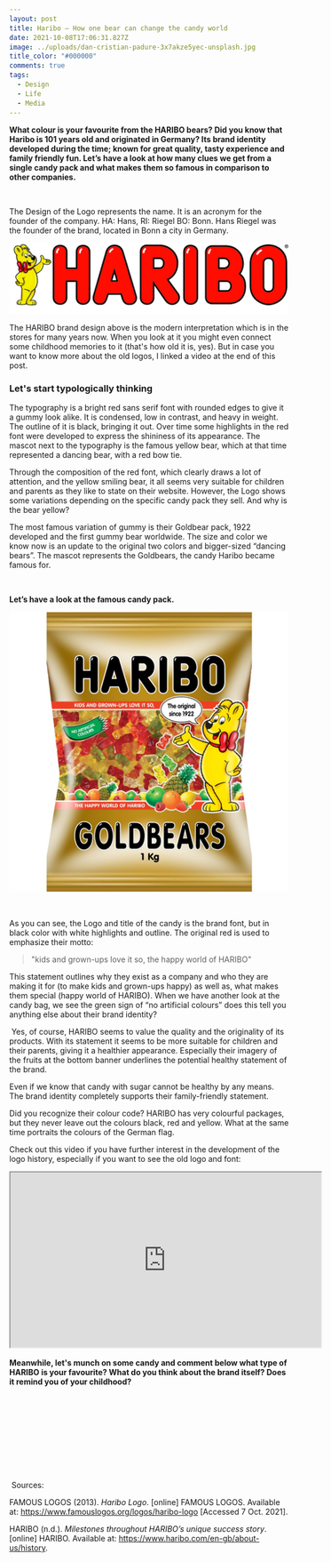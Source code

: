 ```yaml
---
layout: post
title: Haribo – How one bear can change the candy world
date: 2021-10-08T17:06:31.827Z
image: ../uploads/dan-cristian-padure-3x7akze5yec-unsplash.jpg
title_color: "#000000"
comments: true
tags:
  - Design
  - Life
  - Media
---
```

**What colour is your favourite from the HARIBO bears? Did you know that Haribo is 101 years old and originated in Germany? Its brand identity developed during the time; known for great quality, tasty experience and family friendly fun. Let’s have a look at how many clues we get from a single candy pack and what makes them so famous in comparison to other companies.** 

 

The Design of the Logo represents the name. It is an acronym for the founder of the company. HA: Hans, RI: Riegel BO: Bonn. Hans Riegel was the founder of the brand, located in Bonn a city in Germany. 

![The HARIBO logo and typography](../uploads/haribo_logo-1024x259.jpg "The HARIBO logo and typography")

The HARIBO brand design above is the modern interpretation which is in the stores for many years now. When you look at it you might even connect some childhood memories to it (that's how old it is, yes). But in case you want to know more about the old logos, I linked a video at the end of this post. 

### Let's start typologically thinking

The typography is a bright red sans serif font with rounded edges to give it a gummy look alike. It is condensed, low in contrast, and heavy in weight. The outline of it is black, bringing it out. Over time some highlights in the red font were developed to express the shininess of its appearance. The mascot next to the typography is the famous yellow bear, which at that time represented a dancing bear, with a red bow tie. 

Through the composition of the red font, which clearly draws a lot of attention, and the yellow smiling bear, it all seems very suitable for children and parents as they like to state on their website. However, the Logo shows some variations depending on the specific candy pack they sell. And why is the bear yellow? 

The most famous variation of gummy is their Goldbear pack, 1922 developed and the first gummy bear worldwide. The size and color we know now is an update to the original two colors and bigger-sized “dancing bears”. The mascot represents the Goldbears, the candy Haribo became famous for.

 

**Let’s have a look at the famous candy pack.** 

![Goldbear HARIBO Candy bag](../uploads/13865126428702.jpg "Goldbear HARIBO Candy bag")

 

As you can see, the Logo and title of the candy is the brand font, but in black color with white highlights and outline. The original red is used to emphasize their motto:

>  "kids and grown-ups love it so, the happy world of HARIBO"

This statement outlines why they exist as a company and who they are making it for (to make kids and grown-ups happy) as well as, what makes them special (happy world of HARIBO). When we have another look at the candy bag, we see the green sign of “no artificial colours” does this tell you anything else about their brand identity?

 Yes, of course, HARIBO seems to value the quality and the originality of its products. With its statement it seems to be more suitable for children and their parents, giving it a healthier appearance. Especially their imagery of the fruits at the bottom banner underlines the potential healthy statement of the brand. 

Even if we know that candy with sugar cannot be healthy by any means. The brand identity completely supports their family-friendly statement.

Did you recognize their colour code? HARIBO has very colourful packages, but they never leave out the colours black, red and yellow. What at the same time portraits the colours of the German flag. 

Check out this video if you have further interest in the development of the logo history, especially if you want to see the old logo and font: 

<div class="video-box"><iframe width="560" height="315" src="https://www.youtube.com/embed/Nk9WOLsQMQI?rel=0" allow="accelerometer; autoplay; encrypted-media; gyroscope; picture-in-picture" allowfullscreen></iframe></div>

**Meanwhile, let's munch on some candy and comment below what type of HARIBO is your favourite? What do you think about the brand itself? Does it remind you of your childhood?** 

 

 

 



 

 

 Sources:

FAMOUS LOGOS (2013). *Haribo Logo*. \[online] FAMOUS LOGOS. Available at: https://www.famouslogos.org/logos/haribo-logo \[Accessed 7 Oct. 2021].

HARIBO (n.d.). *Milestones throughout HARIBO’s unique success story*. \[online] HARIBO. Available at: https://www.haribo.com/en-gb/about-us/history.

‌